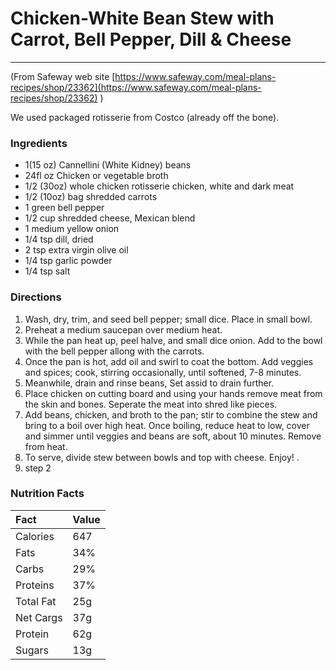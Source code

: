 # Chicken-White Bean Stew with Carrot, Bell Pepper, Dill & Cheese
___

(From Safeway web site [https://www.safeway.com/meal-plans-recipes/shop/23362](https://www.safeway.com/meal-plans-recipes/shop/23362)
)

We used packaged rotisserie from Costco (already off the bone).

### Ingredients

* 1(15 oz) Cannellini (White Kidney) beans
* 24fl oz Chicken or vegetable broth
* 1/2 (30oz) whole chicken rotisserie chicken, white and dark meat
* 1/2 (10oz) bag shredded carrots
* 1 green bell pepper
* 1/2 cup shredded cheese, Mexican blend
* 1 medium yellow onion
* 1/4 tsp dill, dried
* 2 tsp extra virgin olive oil
* 1/4 tsp garlic powder
* 1/4 tsp salt

### Directions

1. Wash, dry, trim, and seed bell pepper; small dice. Place in small bowl.
1. Preheat a medium saucepan over medium heat.
1. While the pan heat up, peel halve, and small dice onion. Add to the bowl with the bell pepper allong with the carrots.
1. Once the pan is hot, add oil and swirl to coat the bottom. Add veggies and spices; cook, stirring occasionally, until softened, 7-8 minutes.
1. Meanwhile, drain and rinse beans, Set assid to drain further.
1. Place chicken on cutting board and using your hands remove meat from the skin and bones. Seperate the meat into shred like pieces.
1. Add beans, chicken, and broth to the pan; stir to combine the stew and bring to a boil over high heat. Once boiling, reduce heat to low, cover and simmer until veggies and beans are soft, about 10 minutes. Remove from heat.
1. To serve, divide stew between bowls and top with cheese. Enjoy!
.
2. step 2

### Nutrition Facts

| Fact      | Value |
|:----------|:------|
| Calories  | 647   |
| Fats      | 34%   |
| Carbs     | 29%   |
| Proteins  | 37%   |
| Total Fat | 25g   |
| Net Cargs | 37g   |
| Protein   | 62g   |
| Sugars    | 13g   |




